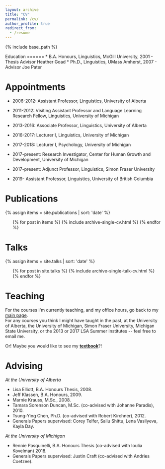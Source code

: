 ```yaml
---
layout: archive
title: "CV"
permalink: /cv/
author_profile: true
redirect_from:
  - /resume
---
```


{% include base_path %}

<div class="amtText" markdown="1">
Education
======
* B.A. Honours, Linguistics, McGill University, 2001 - Thesis Advisor Heather Goad
* Ph.D., Linguistics, UMass Amherst, 2007 - Advisor Joe Pater

Appointments
======
* 2006-2012: Assistant Professor, Linguistics, University of Alberta
* 2011-2012: Visiting Assistant Professor and Language Learning Research Fellow, Linguistics, University of Michigan
* 2013-2016: Associate Professor, Linguistics, University of Alberta


* 2016-2017: Lecturer I, Linguistics, University of Michigan
* 2017-2018: Lecturer I, Psychology, University of Michigan
* 2017-present: Research Investigator, Center for Human Growth and Development, University of Michigan
* 2017-present: Adjunct Professor, Linguistics, Simon Fraser University


* 2019- Assistant Professor, Linguistics, University of British Columbia
  
Publications
======
  {% assign items = site.publications | sort: 'date' %}
  <ul>{% for post in items %}
    {% include archive-single-cv.html %}
  {% endfor %}</ul>
  
Talks
======
  {% assign items = site.talks | sort: 'date' %}
  <ul>{% for post in site.talks %}
    {% include archive-single-talk-cv.html %}
  {% endfor %}</ul>
  
Teaching
======
For the courses I'm currently teaching, and my office hours, go back to my <a href="amtessier.github.io">main page</a>. <br>
For any courses you think I might have taught in the past, at the University of Alberta, the University of Michigan, Simon Fraser University, Michigan State University, or the 2013 or 2017 LSA Summer Institutes -- feel free to email me. <p>
  
Or! Maybe you would like to see my <a href="https://www.macmillanihe.com/page/detail/Phonological-Acquisition/?K=9780230293762"><b>textbook</b></a>?!

  
**Advising**
======
*At the University of Alberta* 
* Lisa Elliott, B.A. Honours Thesis, 2008.
* Jeff Klassen, B.A. Honours, 2009.
* Marnie Krauss, M.Sc., 2008. 
* Tamara Sorenson Duncan, M.Sc. (co-advised with Johanne Paradis), 2010.
* Tsung-Ying Chen, Ph.D. (co-advised with Robert Kirchner), 2012. 
* Generals Papers supervised: Corey Telfer, Saliu Shittu, Lena Vasilyeva, Kayla Day.

*At the University of Michigan*
* Rennie Pasquinelli, B.A. Honours Thesis (co-advised with Ioulia Kovelman) 2018.
* Generals Papers supervised: Justin Craft (co-advised with Andries Coetzee).
</div>
